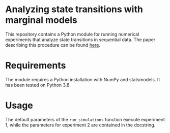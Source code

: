 # Analyzing state transitions with marginal models

This repository contains a Python module for running numerical experiments that analyze state transitions in sequential data.  The paper describing this procedure can be found [here](https://doi.org/10.1145/3448139.3448182).

# Requirements

The module requires a Python installation with NumPy and statsmodels.  It has been tested on Python 3.8.

# Usage

The default parameters of the `run_simulations` function execute experiment 1, while the parameters for experiment 2 are contained in the docstring.
